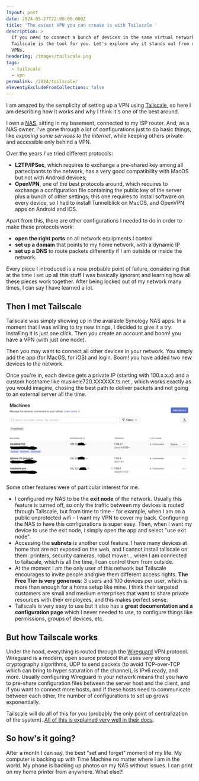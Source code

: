 ```yaml
---
layout: post
date: 2024-05-27T22:00:00.000Z
title: 'The esiest VPN you can create is with Tailscale '
description: >
  If you need to connect a bunch of devices in the same virtual network,
  Tailscale is the tool for you. Let's explore why it stands out from other
  VPNs.
headerImg: /images/tailscale.png
tags:
  - tailscale
  - vpn
permalink: /2024/tailscale/
eleventyExcludeFromCollections: false
---
```


I am amazed by the semplicity of setting up a VPN using [Tailscale](https://tailscale.com/ "Tailscale"), so here I am describing how it works and why I think it's one of the best around.

I own a [NAS](https://michelenasti.com/2019/10/27/tips-tricks-from-my-linux-experience.html), sitting in my basement, connected to my ISP router. And, as a NAS owner, I've gone through a lot of configurations just to do basic things, like *exposing some services to the internet*, while keeping others private and accessible only behind a VPN.

Over the years I've tried different protocols:

* **L2TP/IPSec**, which requires to exchange a pre-shared key among all partecipants to the network, has a very good compatibility with MacOS but not with Android devices;
* **OpenVPN**, one of the best protocols around, which requires to exchange a configuration file containing the public key of the server plus a bunch of other settings; this one requires to install software on every device, so I had to install Tunnelblick on MacOS, and OpenVPN apps on Android and iOS.

Apart from this, there are other configurations I needed to do in order to make these protocols work:

* **open the right ports** on all network equipments I control
* **set up a domain** that points to my home network, with a dynamic IP
* **set up a DNS** to route packets differently if I am outside or inside the network.

Every piece I introduced is a new probable point of failure, considering that at the time I set up all this stuff I was basically ignorant and learning how all these pieces work together. After being locked out of my network many times, I can say I have learned a lot.

## Then I met Tailscale

Tailscale was simply showing up in the available Synology NAS apps. In a moment that I was willing to try new things, I decided to give it a try. Installing it is just one click. Then you create an account and boom! you have a VPN (with just one node).

Then you may want to connect all other devices in your network. You simply add the app (for MacOS, for iOS) and login. Boom! you have added two new devices to the network.

Once you're in, each device gets a private IP (starting with 100.x.x.x) and a custom hostname like musikele720.XXXXXX.ts.net , which works exactly as you would imagine, chosing the best path to deliver packets and not going to an external server all the time.

![The administration panel of Tailscale](</images/Screenshot 2024-05-28 alle 09.01.37.png>)

Some other features were of particular interest for me.

* I configured my NAS to be the **exit node** of the network. Usually this feature is turned off, so only the traffic between my devices is routed through Tailscale, but from time to time - for example, when I am on a public unprotected wifi - I want my VPN to cover my back. Configuring the NAS to have this configurations is super easy. Then, when I want my device to use the exit node, I simply open the app and select "use exit node".
* Accessing the **subnets** is another cool feature. I have many devices at home that are not exposed on the web, and I cannot install tailscale on them: printers, security cameras, robot mower... when I am connected to tailscale, which is all the time, I can control them from outside.
* At the moment I am the only user of this network but Tailscale encourages to invite people and give them different access rights. **The Free Tier is very generous**: 3 users and 100 devices per user, which is more than enough for a home setup like mine. I think their targeted customers are small and medium enterprises that want to share private resources with their employees, and this makes perfect sense.
* Tailscale is very easy to use but it also has a **great documentation and a configuration page** which I never needed to use, to configure things like permissions, groups of devices, etc.

## But how Tailscale works

Under the hood, everything is routed through the [Wireguard](https://en.wikipedia.org/wiki/WireGuard) VPN protocol. Wireguard is a modern, open source protocol that uses very strong cryptography algorithms, UDP to send packets (to avoid TCP-over-TCP which can bring to hyper saturation of the channel), is IPv6 ready, and more. Usually configuring Wireguard in your network means that you have to pre-share configuration files between the server host and the client, and if you want to connect more hosts, and if these hosts need to communicate between each other, the number of configurations to set up grows exponentially.

Tailscale will do all of this for you (probably the only point of centralization of the system). [All of this is explained very well in their docs](https://tailscale.com/compare/wireguard "Wireguard vs Tailscale").

## So how's it going?

After a month I can say, the best "set and forget" moment of my life. My computer is backing up with Time Machine no matter where I am in the world. My phone is backing up photos on my NAS without issues. I can print on my home printer from anywhere. What else?!
